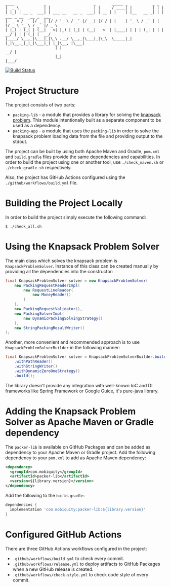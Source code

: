 ```
____             _                     _       _____ _           _ _                       
|  _ \           | |                   | |     / ____| |         | | |                      
| |_) | __ _  ___| | ___ __   __ _  ___| | __ | |    | |__   __ _| | | ___ _ __   __ _  ___
|  _ < / _` |/ __| |/ / '_ \ / _` |/ __| |/ / | |    | '_ \ / _` | | |/ _ \ '_ \ / _` |/ _ \
| |_) | (_| | (__|   <| |_) | (_| | (__|   <  | |____| | | | (_| | | |  __/ | | | (_| |  __/
|____/ \__,_|\___|_|\_\ .__/ \__,_|\___|_|\_\  \_____|_| |_|\__,_|_|_|\___|_| |_|\__, |\___|
                      | |                                                         __/ |     
                      |_|                                                        |___/      
```

[![Build Status](https://github.com/aabarmin/backpack-coding-challenge/actions/workflows/build.yml/badge.svg)](https://github.com/aabarmin/backpack-coding-challenge/actions/workflows/build.yml)

# Project Structure

The project consists of two parts: 

* `packing-lib` - a module that provides a library for solving the [knapsack problem](https://en.wikipedia.org/wiki/Knapsack_problem). 
  This module intentionally built as a separate component to be used as a dependency.
* `packing-app` - a module that uses the `packing-lib` in order to solve the knapsack problem loading data from the
file and providing output to the stdout.
  
The project can be built by using both Apache Maven and Gradle, `pom.xml` and `build.gradle` files provide the same
dependencies and capabilities. In order to build the project using one or another tool, use `./check_maven.sh` or
`./check_gradle.sh` respectively.

Also, the project has GitHub Actions configured using the `./github/workflows/build.yml` file.

# Building the Project Locally

In order to build the project simply execute the following command: 

```shell
$ ./check_all.sh
```

# Using the Knapsack Problem Solver

The main class which solves the knapsack problem is `KnapsackProblemSolver`. Instance of this class can be created
manually by providing all the dependencies into the constructor:

```java
final KnapsackProblemSolver solver = new KnapsackProblemSolver(
    new PackingRequestReaderImpl(
        new RequestLineReader(
            new MoneyReader()
        )
    ),
    new PackingRequestValidator(),
    new PackingSolverImpl(
        new DynamicPackingSolvingStrategy()
    ),
    new StringPackingResultWriter()
);
```

Another, more convenient and recommended approach is to use `KnapsackProblemSolverBuilder` in the following manner: 

```java
final KnapsackProblemSolver solver = KnapsackProblemSolverBuilder.builder()
    .withPathReader()
    .withStringWriter()
    .withDynamicZeroOneStrategy()
    .build();
```

The library doesn't provide any integration with well-known IoC and DI frameworks like Spring Framework or Google Guice, 
it's pure-java library. 

# Adding the Knapsack Problem Solver as Apache Maven or Gradle dependency

The `packer-lib` is available on GitHub Packages and can be added as dependency to your Apache Maven or Gradle project.
Add the following dependency to your `pom.xml` to add as Apache Maven dependency: 

```xml
<dependency>
  <groupId>com.mobiquity</groupId>
  <artifactId>packer-lib</artifactId>
  <version>${library.version}</version>
</dependency>
```

Add the following to the `build.gradle`: 

```groovy
dependencies {
  implementation 'com.mobiquity:packer-lib:${library.version}'
}
```

# Configured GitHub Actions

There are three GitHub Actions workflows configured in the project: 

* `.github/workflows/build.yml` to check every commit. 
* `.github/workflows/release.yml` to deploy artifacts to GitHub Packages when a new GitHub release is created. 
* `.github/workflows/check-style.yml` to check code style of every commit.
